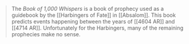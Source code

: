 > The *Book of 1,000 Whispers* is a book of prophecy used as a guidebook by the [[Harbingers of Fate]] in [[Absalom]].  This book predicts events happening between the years of [[4604 AR]] and [[4714 AR]]. Unfortunately for the Harbingers, many of the remaining prophecies make no sense.







